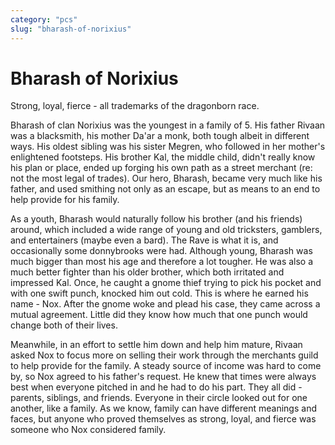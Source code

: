 ```yaml
---
category: "pcs"
slug: "bharash-of-norixius"
---
```


# Bharash of Norixius

Strong, loyal, fierce - all trademarks of the dragonborn race.

Bharash of clan Norixius was the youngest in a family of 5. His father Rivaan was a blacksmith, his mother Da'ar a monk, both tough albeit in different ways. His oldest sibling was his sister Megren, who followed in her mother's enlightened footsteps. His brother Kal, the middle child, didn't really know his plan or place, ended up forging his own path as a street merchant (re: not the most legal of trades). Our hero, Bharash, became very much like his father, and used smithing not only as an escape, but as means to an end to help provide for his family.

As a youth, Bharash would naturally follow his brother (and his friends) around, which included a wide range of young and old tricksters, gamblers, and entertainers (maybe even a bard). The Rave is what it is, and occasionally some donnybrooks were had. Although young, Bharash was much bigger than most his age and therefore a lot tougher. He was also a much better fighter than his older brother, which both irritated and impressed Kal. Once, he caught a gnome thief trying to pick his pocket and with one swift punch, knocked him out cold. This is where he earned his name - Nox. After the gnome woke and plead his case, they came across a mutual agreement. Little did they know how much that one punch would change both of their lives.

Meanwhile, in an effort to settle him down and help him mature, Rivaan asked Nox to focus more on selling their work through the merchants guild to help provide for the family. A steady source of income was hard to come by, so Nox agreed to his father's request. He knew that times were always best when everyone pitched in and he had to do his part. They all did - parents, siblings, and friends. Everyone in their circle looked out for one another, like a family. As we know, family can have different meanings and faces, but anyone who proved themselves as strong, loyal, and fierce was someone who Nox considered family.
